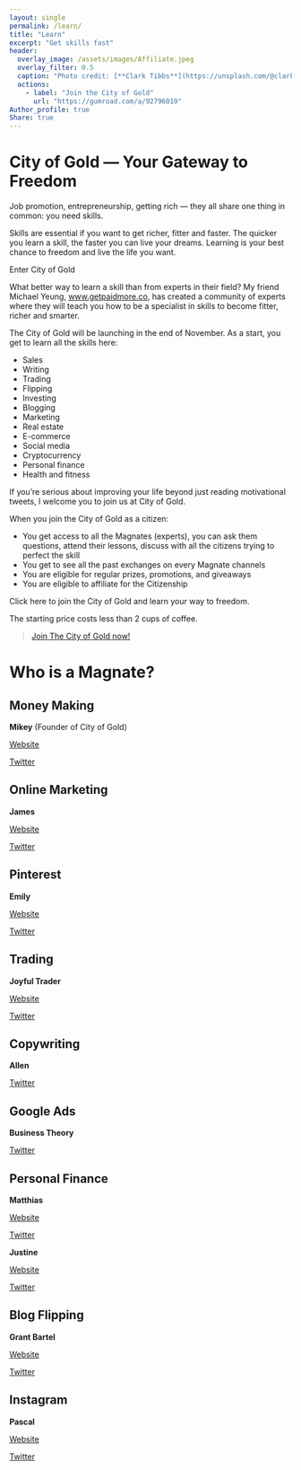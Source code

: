 ```yaml
---
layout: single
permalink: /learn/
title: "Learn"
excerpt: "Get skills fast"
header:
  overlay_image: /assets/images/Affiliate.jpeg
  overlay_filter: 0.5
  caption: "Photo credit: [**Clark Tibbs**](https://unsplash.com/@clarktibbs)"
  actions:
    - label: "Join the City of Gold"
      url: "https://gumroad.com/a/92796019"
Author_profile: true
Share: true
---
```


# City of Gold — Your Gateway to Freedom

Job promotion, entrepreneurship, getting rich — they all share one thing in common: you need skills.

Skills are essential if you want to get richer, fitter and faster. The quicker you learn a skill, the faster you can live your dreams. Learning is your best chance to freedom and live the life you want.

Enter City of Gold

What better way to learn a skill than from experts in their field? My friend Michael Yeung, www.getpaidmore.co, has created a community of experts where they will teach you how to be a specialist in skills to become fitter, richer and smarter.

The City of Gold will be launching in the end of November. As a start, you get to learn all the skills here:

- Sales 
- Writing
- Trading
- Flipping
- Investing
- Blogging
- Marketing
- Real estate 
- E-commerce 
- Social media 
- Cryptocurrency 
- Personal finance 
- Health and fitness 

If you’re serious about improving your life beyond just reading motivational tweets, I welcome you to join us at City of Gold. 

When you join the City of Gold as a citizen:
- You get access to all the Magnates (experts), you can ask them questions, attend their lessons, discuss with all the citizens trying to perfect the skill
- You get to see all the past exchanges on every Magnate channels
- You are eligible for regular prizes, promotions, and giveaways
- You are eligible to affiliate for the Citizenship

Click here to join the City of Gold and learn your way to freedom.

The starting price costs less than 2 cups of coffee.

> [Join The City of Gold now!](https://gumroad.com/a/92796019)

# Who is a Magnate?

## Money Making
**Mikey** (Founder of City of Gold)

[Website](http://www.getpaidmore.co/)

[Twitter](https://twitter.com/GetPaidMore)

## Online Marketing
**James**

[Website](https://fromclicktosale.com/)

[Twitter](https://twitter.com/fromclicktosale)

## Pinterest
**Emily**

[Website](https://theemilydyson.com/)

[Twitter](https://twitter.com/TheEmilyDyson)

## Trading
**Joyful Trader**

[Website](https://thejoyfultrader.carrd.co/)

[Twitter](https://twitter.com/TheJoyfulTrader)

## Copywriting
**Allen**

[Twitter](https://twitter.com/trainthinkearn)

## Google Ads
**Business Theory**

[Twitter](https://twitter.com/Businesstheoryy)

## Personal Finance
**Matthias**

[Website](https://t.co/Iovo1mA46y?amp=1)

[Twitter](https://twitter.com/FI_imagineer)

**Justine**

[Website](https://t.co/DNBgqSDtRS?amp=1)

[Twitter](https://twitter.com/justinekedi)

## Blog Flipping
**Grant Bartel**

[Website](https://t.co/NVGKetRnwX?amp=1) 

[Twitter](https://twitter.com/grantbartel)

## Instagram
**Pascal**

[Website](https://t.co/bvnMbPscxV?amp=1)

[Twitter](https://twitter.com/PascalGrosz)


